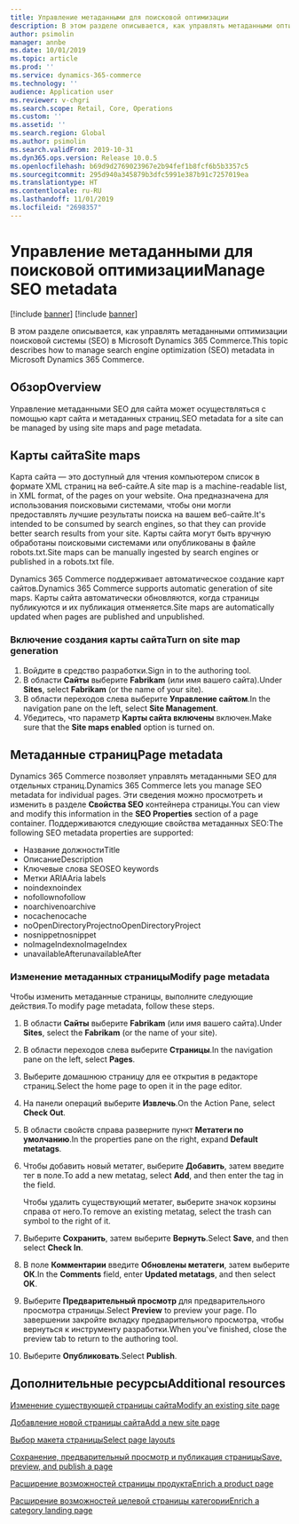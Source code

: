 ```yaml
---
title: Управление метаданными для поисковой оптимизации
description: В этом разделе описывается, как управлять метаданными оптимизации поисковой системы (SEO) в Microsoft Dynamics 365 Commerce.
author: psimolin
manager: annbe
ms.date: 10/01/2019
ms.topic: article
ms.prod: ''
ms.service: dynamics-365-commerce
ms.technology: ''
audience: Application user
ms.reviewer: v-chgri
ms.search.scope: Retail, Core, Operations
ms.custom: ''
ms.assetid: ''
ms.search.region: Global
ms.author: psimolin
ms.search.validFrom: 2019-10-31
ms.dyn365.ops.version: Release 10.0.5
ms.openlocfilehash: b69d9d2769023967e2b94fef1b8fcf6b5b3357c5
ms.sourcegitcommit: 295d940a345879b3dfc5991e387b91c7257019ea
ms.translationtype: HT
ms.contentlocale: ru-RU
ms.lasthandoff: 11/01/2019
ms.locfileid: "2698357"
---
```

# <a name="manage-seo-metadata"></a><span data-ttu-id="40f5d-103">Управление метаданными для поисковой оптимизации</span><span class="sxs-lookup"><span data-stu-id="40f5d-103">Manage SEO metadata</span></span>

[!include [banner](includes/preview-banner.md)]
[!include [banner](includes/banner.md)]

<span data-ttu-id="40f5d-104">В этом разделе описывается, как управлять метаданными оптимизации поисковой системы (SEO) в Microsoft Dynamics 365 Commerce.</span><span class="sxs-lookup"><span data-stu-id="40f5d-104">This topic describes how to manage search engine optimization (SEO) metadata in Microsoft Dynamics 365 Commerce.</span></span>

## <a name="overview"></a><span data-ttu-id="40f5d-105">Обзор</span><span class="sxs-lookup"><span data-stu-id="40f5d-105">Overview</span></span>

<span data-ttu-id="40f5d-106">Управление метаданными SEO для сайта может осуществляться с помощью карт сайта и метаданных страниц.</span><span class="sxs-lookup"><span data-stu-id="40f5d-106">SEO metadata for a site can be managed by using site maps and page metadata.</span></span>
    
## <a name="site-maps"></a><span data-ttu-id="40f5d-107">Карты сайта</span><span class="sxs-lookup"><span data-stu-id="40f5d-107">Site maps</span></span>

<span data-ttu-id="40f5d-108">Карта сайта — это доступный для чтения компьютером список в формате XML страниц на веб-сайте.</span><span class="sxs-lookup"><span data-stu-id="40f5d-108">A site map is a machine-readable list, in XML format, of the pages on your website.</span></span> <span data-ttu-id="40f5d-109">Она предназначена для использования поисковыми системами, чтобы они могли предоставлять лучшие результаты поиска на вашем веб-сайте.</span><span class="sxs-lookup"><span data-stu-id="40f5d-109">It's intended to be consumed by search engines, so that they can provide better search results from your site.</span></span> <span data-ttu-id="40f5d-110">Карты сайта могут быть вручную обработаны поисковыми системами или опубликованы в файле robots.txt.</span><span class="sxs-lookup"><span data-stu-id="40f5d-110">Site maps can be manually ingested by search engines or published in a robots.txt file.</span></span>

<span data-ttu-id="40f5d-111">Dynamics 365 Commerce поддерживает автоматическое создание карт сайтов.</span><span class="sxs-lookup"><span data-stu-id="40f5d-111">Dynamics 365 Commerce supports automatic generation of site maps.</span></span> <span data-ttu-id="40f5d-112">Карты сайта автоматически обновляются, когда страницы публикуются и их публикация отменяется.</span><span class="sxs-lookup"><span data-stu-id="40f5d-112">Site maps are automatically updated when pages are published and unpublished.</span></span>

### <a name="turn-on-site-map-generation"></a><span data-ttu-id="40f5d-113">Включение создания карты сайта</span><span class="sxs-lookup"><span data-stu-id="40f5d-113">Turn on site map generation</span></span>

1. <span data-ttu-id="40f5d-114">Войдите в средство разработки.</span><span class="sxs-lookup"><span data-stu-id="40f5d-114">Sign in to the authoring tool.</span></span>
1. <span data-ttu-id="40f5d-115">В области **Сайты** выберите **Fabrikam** (или имя вашего сайта).</span><span class="sxs-lookup"><span data-stu-id="40f5d-115">Under **Sites**, select **Fabrikam** (or the name of your site).</span></span>
1. <span data-ttu-id="40f5d-116">В области переходов слева выберите **Управление сайтом**.</span><span class="sxs-lookup"><span data-stu-id="40f5d-116">In the navigation pane on the left, select **Site Management**.</span></span>
1. <span data-ttu-id="40f5d-117">Убедитесь, что параметр **Карты сайта включены** включен.</span><span class="sxs-lookup"><span data-stu-id="40f5d-117">Make sure that the **Site maps enabled** option is turned on.</span></span>

## <a name="page-metadata"></a><span data-ttu-id="40f5d-118">Метаданные страниц</span><span class="sxs-lookup"><span data-stu-id="40f5d-118">Page metadata</span></span>

<span data-ttu-id="40f5d-119">Dynamics 365 Commerce позволяет управлять метаданными SEO для отдельных страниц.</span><span class="sxs-lookup"><span data-stu-id="40f5d-119">Dynamics 365 Commerce lets you manage SEO metadata for individual pages.</span></span> <span data-ttu-id="40f5d-120">Эти сведения можно просмотреть и изменить в разделе **Свойства SEO** контейнера страницы.</span><span class="sxs-lookup"><span data-stu-id="40f5d-120">You can view and modify this information in the **SEO Properties** section of a page container.</span></span> <span data-ttu-id="40f5d-121">Поддерживаются следующие свойства метаданных SEO:</span><span class="sxs-lookup"><span data-stu-id="40f5d-121">The following SEO metadata properties are supported:</span></span>

- <span data-ttu-id="40f5d-122">Название должности</span><span class="sxs-lookup"><span data-stu-id="40f5d-122">Title</span></span>
- <span data-ttu-id="40f5d-123">Описание</span><span class="sxs-lookup"><span data-stu-id="40f5d-123">Description</span></span>
- <span data-ttu-id="40f5d-124">Ключевые слова SEO</span><span class="sxs-lookup"><span data-stu-id="40f5d-124">SEO keywords</span></span>
- <span data-ttu-id="40f5d-125">Метки ARIA</span><span class="sxs-lookup"><span data-stu-id="40f5d-125">Aria labels</span></span>
- <span data-ttu-id="40f5d-126">noindex</span><span class="sxs-lookup"><span data-stu-id="40f5d-126">noindex</span></span>
- <span data-ttu-id="40f5d-127">nofollow</span><span class="sxs-lookup"><span data-stu-id="40f5d-127">nofollow</span></span>
- <span data-ttu-id="40f5d-128">noarchive</span><span class="sxs-lookup"><span data-stu-id="40f5d-128">noarchive</span></span>
- <span data-ttu-id="40f5d-129">nocache</span><span class="sxs-lookup"><span data-stu-id="40f5d-129">nocache</span></span>
- <span data-ttu-id="40f5d-130">noOpenDirectoryProject</span><span class="sxs-lookup"><span data-stu-id="40f5d-130">noOpenDirectoryProject</span></span>
- <span data-ttu-id="40f5d-131">nosnippet</span><span class="sxs-lookup"><span data-stu-id="40f5d-131">nosnippet</span></span>
- <span data-ttu-id="40f5d-132">noImageIndex</span><span class="sxs-lookup"><span data-stu-id="40f5d-132">noImageIndex</span></span>
- <span data-ttu-id="40f5d-133">unavailableAfter</span><span class="sxs-lookup"><span data-stu-id="40f5d-133">unavailableAfter</span></span>

### <a name="modify-page-metadata"></a><span data-ttu-id="40f5d-134">Изменение метаданных страницы</span><span class="sxs-lookup"><span data-stu-id="40f5d-134">Modify page metadata</span></span>

<span data-ttu-id="40f5d-135">Чтобы изменить метаданные страницы, выполните следующие действия.</span><span class="sxs-lookup"><span data-stu-id="40f5d-135">To modify page metadata, follow these steps.</span></span>

1. <span data-ttu-id="40f5d-136">В области **Сайты** выберите **Fabrikam** (или имя вашего сайта).</span><span class="sxs-lookup"><span data-stu-id="40f5d-136">Under **Sites**, select the **Fabrikam** (or the name of your site).</span></span>
1. <span data-ttu-id="40f5d-137">В области переходов слева выберите **Страницы**.</span><span class="sxs-lookup"><span data-stu-id="40f5d-137">In the navigation pane on the left, select **Pages**.</span></span>
1. <span data-ttu-id="40f5d-138">Выберите домашнюю страницу для ее открытия в редакторе страниц.</span><span class="sxs-lookup"><span data-stu-id="40f5d-138">Select the home page to open it in the page editor.</span></span>
1. <span data-ttu-id="40f5d-139">На панели операций выберите **Извлечь**.</span><span class="sxs-lookup"><span data-stu-id="40f5d-139">On the Action Pane, select **Check Out**.</span></span>
1. <span data-ttu-id="40f5d-140">В области свойств справа разверните пункт **Метатеги по умолчанию**.</span><span class="sxs-lookup"><span data-stu-id="40f5d-140">In the properties pane on the right, expand **Default metatags**.</span></span>
1. <span data-ttu-id="40f5d-141">Чтобы добавить новый метатег, выберите **Добавить**, затем введите тег в поле.</span><span class="sxs-lookup"><span data-stu-id="40f5d-141">To add a new metatag, select **Add**, and then enter the tag in the field.</span></span>

    <span data-ttu-id="40f5d-142">Чтобы удалить существующий метатег, выберите значок корзины справа от него.</span><span class="sxs-lookup"><span data-stu-id="40f5d-142">To remove an existing metatag, select the trash can symbol to the right of it.</span></span>

1. <span data-ttu-id="40f5d-143">Выберите **Сохранить**, затем выберите **Вернуть**.</span><span class="sxs-lookup"><span data-stu-id="40f5d-143">Select **Save**, and then select **Check In**.</span></span>
1. <span data-ttu-id="40f5d-144">В поле **Комментарии** введите **Обновлены метатеги**, затем выберите **ОК**.</span><span class="sxs-lookup"><span data-stu-id="40f5d-144">In the **Comments** field, enter **Updated metatags**, and then select **OK**.</span></span>
1. <span data-ttu-id="40f5d-145">Выберите **Предварительный просмотр** для предварительного просмотра страницы.</span><span class="sxs-lookup"><span data-stu-id="40f5d-145">Select **Preview** to preview your page.</span></span> <span data-ttu-id="40f5d-146">По завершении закройте вкладку предварительного просмотра, чтобы вернуться к инструменту разработки.</span><span class="sxs-lookup"><span data-stu-id="40f5d-146">When you've finished, close the preview tab to return to the authoring tool.</span></span>
1. <span data-ttu-id="40f5d-147">Выберите **Опубликовать**.</span><span class="sxs-lookup"><span data-stu-id="40f5d-147">Select **Publish**.</span></span>

## <a name="additional-resources"></a><span data-ttu-id="40f5d-148">Дополнительные ресурсы</span><span class="sxs-lookup"><span data-stu-id="40f5d-148">Additional resources</span></span>

[<span data-ttu-id="40f5d-149">Изменение существующей страницы сайта</span><span class="sxs-lookup"><span data-stu-id="40f5d-149">Modify an existing site page</span></span>](modify-existing-page.md)

[<span data-ttu-id="40f5d-150">Добавление новой страницы сайта</span><span class="sxs-lookup"><span data-stu-id="40f5d-150">Add a new site page</span></span>](add-new-page.md)

[<span data-ttu-id="40f5d-151">Выбор макета страницы</span><span class="sxs-lookup"><span data-stu-id="40f5d-151">Select page layouts</span></span>](select-page-layouts.md)

[<span data-ttu-id="40f5d-152">Сохранение, предварительный просмотр и публикация страницы</span><span class="sxs-lookup"><span data-stu-id="40f5d-152">Save, preview, and publish a page</span></span>](save-preview-publish-page.md)

[<span data-ttu-id="40f5d-153">Расширение возможностей страницы продукта</span><span class="sxs-lookup"><span data-stu-id="40f5d-153">Enrich a product page</span></span>](enrich-product-page.md)

[<span data-ttu-id="40f5d-154">Расширение возможностей целевой страницы категории</span><span class="sxs-lookup"><span data-stu-id="40f5d-154">Enrich a category landing page</span></span>](enrich-category-page.md)

